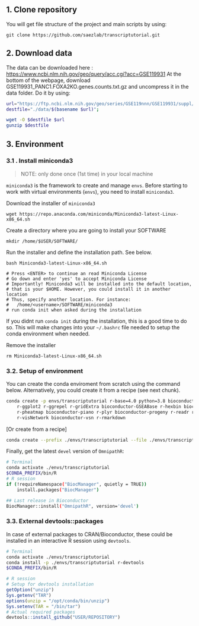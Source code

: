 ## 1. Clone repository
You will get file structure of the project and main scripts by using:
```
git clone https://github.com/saezlab/transcriptutorial.git
```

## 2. Download data
The data can be downloaded here : https://www.ncbi.nlm.nih.gov/geo/query/acc.cgi?acc=GSE119931
At the bottom of the webpage, download GSE119931_PANC1.FOXA2KO.genes.counts.txt.gz and uncompress it in the data folder.
Do it by using:
```bash
url="https://ftp.ncbi.nlm.nih.gov/geo/series/GSE119nnn/GSE119931/suppl/GSE119931_PANC1.FOXA2KO.genes.counts.txt.gz";
destfile="./data/$(basename $url)";

wget -O $destfile $url
gunzip $destfile
```

## 3. Environment

### 3.1 . Install miniconda3
> NOTE: only done once (1st time) in your local machine

`miniconda3` is the framework to create and manage `envs`.
Before starting to work with virtual environments (`envs`), you need to install `miniconda3`.

Download the installer of `miniconda3`
```
wget https://repo.anaconda.com/miniconda/Miniconda3-latest-Linux-x86_64.sh
```
Create a directory where you are going to install your SOFTWARE
```
mkdir /home/$USER/SOFTWARE/
```

Run the installer and define the installation path. See below.
```
bash Miniconda3-latest-Linux-x86_64.sh

# Press <ENTER> to continue an read Miniconda License
# Go down and enter 'yes' to accept Miniconda License
# Importantly! Miniconda3 will be installed into the default location,
# that is your $HOME. However, you could install it in another location
# Thus, specify another location. For instance:
#	/home/<username>/SOFTWARE/miniconda3
# run conda init when asked during the installation
```
If you didnt run `conda init` during the installation, this is a good time to do so. This will make changes into your `~/.bashrc` file needed to setup the conda environment when needed.

Remove the installer
```
rm Miniconda3-latest-Linux-x86_64.sh
```

### 3.2. Setup of environment
You can create the conda enviroment from scratch using the command below. Alternatively, you could create it from a recipe (see next chunk).
```bash 
conda create -p envs/transcriptutorial r-base=4.0 python=3.8 bioconductor-CARNIVAL r-cowplot bioconductor-dorothea r-dplyr \ 
	r-ggplot2 r-ggrepel r-gridExtra bioconductor-GSEABase r-hexbin bioconductor-limma r-network bioconductor-OmnipathR \
	r-pheatmap bioconductor-piano r-plyr bioconductor-progeny r-readr r-reshape r-reshape2 r-scales r-tibble r-tidyr \
	r-visNetwork bioconductor-vsn r-rmarkdown
```

[Or create from a recipe]
```bash
conda create --prefix ./envs/transcriptutorial --file ./envs/transcriptutorial.txt
```

Finally, get the latest `devel` version of `OmnipathR`:
```bash
# Terminal
conda activate ./envs/transcriptutorial
$CONDA_PREFIX/bin/R
# R session
if (!requireNamespace("BiocManager", quietly = TRUE))
    install.packages("BiocManager")

## Last release in Bioconductor
BiocManager::install("OmnipathR", version='devel')
```
### 3.3. External devtools::packages
In case of external packages to CRAN/Bioconductor, these could be installed
in an interactive R session using `devtools`.

```bash
# Terminal
conda activate ./envs/transcriptutorial
conda install -p ./envs/transcriptutorial r-devtools
$CONDA_PREFIX/bin/R
```

```r
# R session
# Setup for devtools installation
getOption("unzip")
Sys.getenv("TAR")
options(unzip = "/opt/conda/bin/unzip")
Sys.setenv(TAR = "/bin/tar")
# Actual required packages
devtools::install_github("USER/REPOSITORY") 
```

